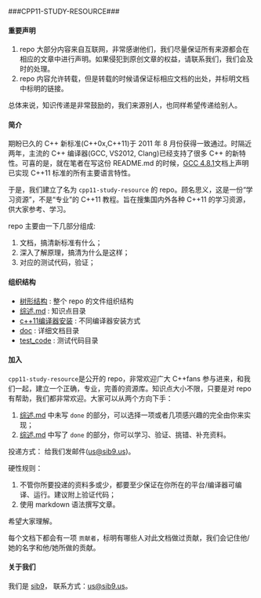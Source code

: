###CPP11-STUDY-RESOURCE###

#### 重要声明 ####

1. repo 大部分内容来自互联网，非常感谢他们，我们尽量保证所有来源都会在相应的文章中进行声明。如果侵犯到原创文章的权益，请联系我们，我们会及时的处理。
2. repo 内容允许转载，但是转载的时候请保证标相应文档的出处，并标明文档中标明的链接。

总体来说，知识传递是非常鼓励的，我们来源别人，也同样希望传递给别人。

#### 简介 ####

期盼已久的 C++ 新标准(C++0x,C++11)于 2011 年 8 月份获得一致通过。时隔近两年，主流的 C++ 编译器(GCC, VS2012, Clang)已经支持了很多 C++ 的新特性。可喜的是，就在笔者在写这份 README.md 的时候，[GCC 4.8.1](http://gcc.gnu.org/gcc-4.8/cxx0x_status.html)文档上声明已实现 C++11 标准的所有主要语言特性。

于是，我们建立了名为 `cpp11-study-resource` 的 repo。顾名思义，这是一份“学习资源”，不是“专业”的 C++11 教程。旨在搜集国内外各种 C++11 的学习资源，供大家参考、学习。

repo 主要由一下几部分组成:
1. 文档，搞清新标准有什么；
2. 深入了解原理，搞清为什么是这样；
3. 对应的测试代码，验证；


#### 组织结构 ####
+ [树形结构](https://github.com/sib9/cpp11-study-resource/blob/master/%E6%A0%91%E5%BD%A2%E7%BB%93%E6%9E%84) : 整个 repo 的文件组织结构
+ [综述.md](https://github.com/sib9/cpp11-study-resource/blob/master/%E7%BB%BC%E8%BF%B0.md) : 知识点目录
+ [c++11编译器安装](https://github.com/sib9/cpp11-study-resource/blob/master/C%2B%2B11%E7%BC%96%E8%AF%91%E5%99%A8%E5%AE%89%E8%A3%85.md) : 不同编译器安装方式
+ [doc](https://github.com/sib9/cpp11-study-resource/tree/master/doc) : 详细文档目录
+ [test_code](https://github.com/sib9/cpp11-study-resource/tree/master/test_cod) : 测试代码目录

#### 加入 ####

`cpp11-study-resource`是公开的 repo，非常欢迎广大 C++fans 参与进来，和我们一起，建立一个正确，专业，完善的资源库。知识点大小不限，只要是对 repo 有帮助，我们都非常欢迎。大家可以从两个方向下手：

1. [综述.md](https://github.com/sib9/cpp11-study-resource/blob/master/%E7%BB%BC%E8%BF%B0.md) 中未写 `done` 的部分，可以选择一项或者几项感兴趣的完全由你来实现；
2. [综述.md](https://github.com/sib9/cpp11-study-resource/blob/master/%E7%BB%BC%E8%BF%B0.md) 中写了 `done` 的部分，你可以学习、验证、挑错、补充资料。

投递方式： 给我们发邮件(us@sib9.us)。

硬性规则：

1. 不管你所要投递的资料多或少，都要至少保证在你所在的平台/编译器可编译、运行。建议附上验证代码；
2. 使用 markdown 语法撰写文章。

希望大家理解。

每个文档下都会有一项 `贡献者`，标明有哪些人对此文档做过贡献，我们会记住他/她的名字和他/她所做的贡献。

#### 关于我们 ####

我们是 [sib9](http://www.sib9.com)， 联系方式：us@sib9.us。

